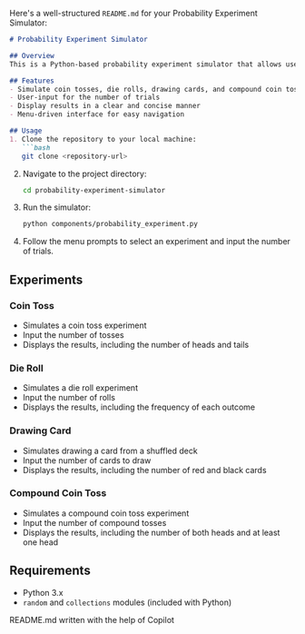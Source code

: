 Here's a well-structured `README.md` for your Probability Experiment Simulator:

```markdown
# Probability Experiment Simulator

## Overview
This is a Python-based probability experiment simulator that allows users to run various probability experiments, including coin tosses, die rolls, drawing cards, and compound coin tosses.

## Features
- Simulate coin tosses, die rolls, drawing cards, and compound coin tosses
- User-input for the number of trials
- Display results in a clear and concise manner
- Menu-driven interface for easy navigation

## Usage
1. Clone the repository to your local machine:
   ```bash
   git clone <repository-url>
   ```
2. Navigate to the project directory:
   ```bash
   cd probability-experiment-simulator
   ```
3. Run the simulator:
   ```bash
   python components/probability_experiment.py
   ```
4. Follow the menu prompts to select an experiment and input the number of trials.

## Experiments
### Coin Toss
- Simulates a coin toss experiment
- Input the number of tosses
- Displays the results, including the number of heads and tails

### Die Roll
- Simulates a die roll experiment
- Input the number of rolls
- Displays the results, including the frequency of each outcome

### Drawing Card
- Simulates drawing a card from a shuffled deck
- Input the number of cards to draw
- Displays the results, including the number of red and black cards

### Compound Coin Toss
- Simulates a compound coin toss experiment
- Input the number of compound tosses
- Displays the results, including the number of both heads and at least one head

## Requirements
- Python 3.x
- `random` and `collections` modules (included with Python)

README.md written with the help of Copilot 
